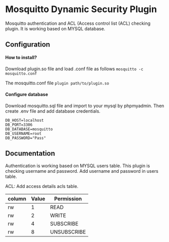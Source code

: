 
# Mosquitto Dynamic Security Plugin

Mosquitto authentication and ACL (Access control list (ACL) checking plugin. It is working based on MYSQL database.
## Configuration

#### How to install?

Download plugin.so file and load .conf file as follows
```mosquitto -c mosquitto.conf```

The mosquitto.conf file
```plugin path/to/plugin.so```

#### Configure database

Download mosquitto.sql file and import to your mysql by phpmyadmin. Then create .env file and add database credentials.

``` 
DB_HOST=localhost
DB_PORT=3306
DB_DATABASE=mosquitto
DB_USERNAME=root
DB_PASSWORD="Pass"
```

## Documentation

Authentication is working based on MYSQL users table. This plugin is checking username and password. Add username and password in users table.

ACL: Add access details acls table.


| column  | Value  | Permission |
| ------- | ------ | ---------- |
| rw      | 1      |    READ    |
| rw      | 2      |   WRITE    |
| rw      | 4      | SUBSCRIBE  |
| rw      | 8      | UNSUBSCRIBE|


